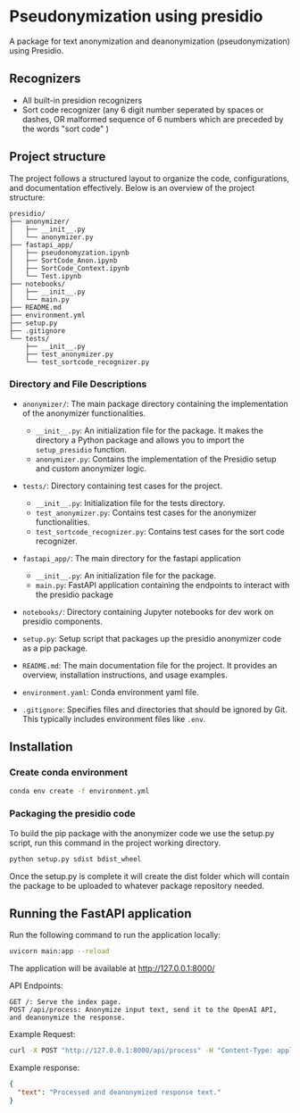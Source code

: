 # Pseudonymization using presidio

A package for text anonymization and deanonymization (pseudonymization) using Presidio.

## Recognizers

- All built-in presidion recognizers
- Sort code recognizer (any 6 digit number seperated by spaces or dashes, OR malformed sequence of 6 numbers which are preceded by the words "sort code" )

## Project structure
The project follows a structured layout to organize the code, configurations, and documentation effectively. Below is an overview of the project structure:
```
presidio/
├── anonymizer/
│   ├── __init__.py
│   └── anonymizer.py
├── fastapi_app/
│   ├── pseudonomyzation.ipynb
│   ├── SortCode_Anon.ipynb
│   ├── SortCode_Context.ipynb
│   └── Test.ipynb
├── notebooks/
│   ├── __init__.py
│   └── main.py
├── README.md
├── environment.yml
├── setup.py
├── .gitignore
└── tests/
    ├── __init__.py
    ├── test_anonymizer.py
    └── test_sortcode_recognizer.py
```

### Directory and File Descriptions

- `anonymizer/`: The main package directory containing the implementation of the anonymizer functionalities.
  - `__init__.py`: An initialization file for the package. It makes the directory a Python package and allows you to import the `setup_presidio` function.
  - `anonymizer.py`: Contains the implementation of the Presidio setup and custom anonymizer logic.

- `tests/`: Directory containing test cases for the project.
  - `__init__.py`: Initialization file for the tests directory.
  - `test_anonymizer.py`: Contains test cases for the anonymizer functionalities.
  - `test_sortcode_recognizer.py`: Contains test cases for the sort code recognizer.
  
- `fastapi_app/`: The main directory for the fastapi application
  - `__init__.py`: An initialization file for the package.
  - `main.py`: FastAPI application containing the endpoints to interact with the presidio package

- `notebooks/`: Directory containing Jupyter notebooks for dev work on presidio components.

- `setup.py`: Setup script that packages up the presidio anonymizer code as a pip package.

- `README.md`: The main documentation file for the project. It provides an overview, installation instructions, and usage examples.

- `environment.yaml`: Conda environment yaml file.

- `.gitignore`: Specifies files and directories that should be ignored by Git. This typically includes environment files like `.env`.


## Installation

### Create conda environment 
```sh
conda env create -f environment.yml
```

### Packaging the presidio code

To build the pip package with the anonymizer code we use the setup.py script, run this command in the project working directory.
```sh
python setup.py sdist bdist_wheel
```

Once the setup.py is complete it will create the dist folder which will contain the package to be uploaded to whatever package repository needed.


## Running the FastAPI application
Run the following command to run the application locally:

```sh
uvicorn main:app --reload
```
The application will be available at http://127.0.0.1:8000/

API Endpoints:
```
GET /: Serve the index page.
POST /api/process: Anonymize input text, send it to the OpenAI API, and deanonymize the response.
```
    
Example Request:

```sh
curl -X POST "http://127.0.0.1:8000/api/process" -H "Content-Type: application/json" -d '{"text": "Your input text here."}'
```

Example response:
```json
{
  "text": "Processed and deanonymized response text."
}
```
